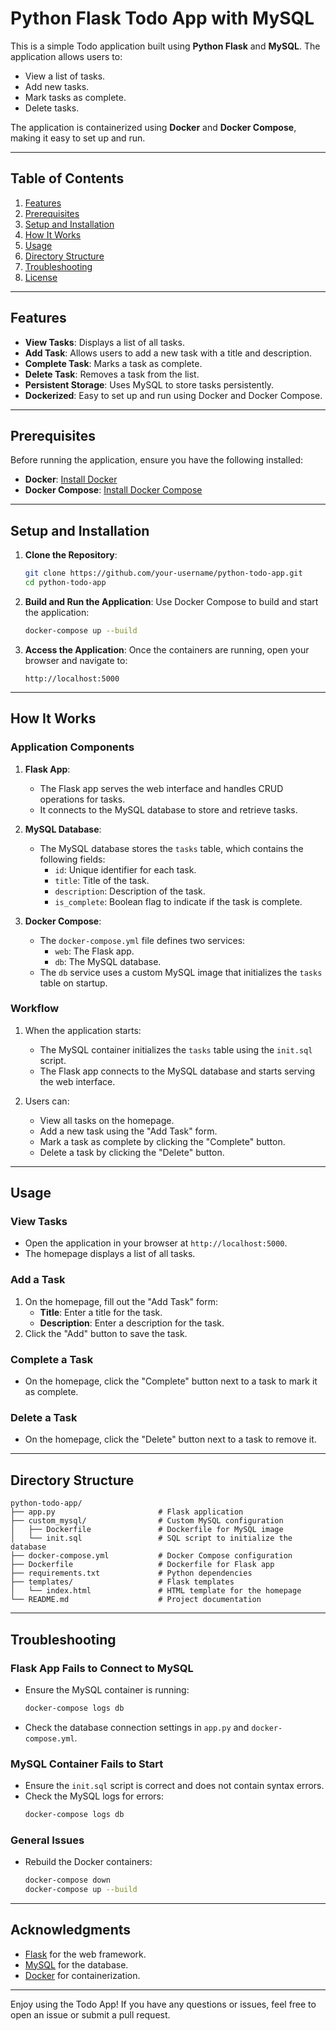 # Python Flask Todo App with MySQL

This is a simple Todo application built using **Python Flask** and **MySQL**. The application allows users to:

- View a list of tasks.
- Add new tasks.
- Mark tasks as complete.
- Delete tasks.

The application is containerized using **Docker** and **Docker Compose**, making it easy to set up and run.

---

## Table of Contents

1. [Features](#features)
2. [Prerequisites](#prerequisites)
3. [Setup and Installation](#setup-and-installation)
4. [How It Works](#how-it-works)
5. [Usage](#usage)
6. [Directory Structure](#directory-structure)
7. [Troubleshooting](#troubleshooting)
8. [License](#license)

---

## Features

- **View Tasks**: Displays a list of all tasks.
- **Add Task**: Allows users to add a new task with a title and description.
- **Complete Task**: Marks a task as complete.
- **Delete Task**: Removes a task from the list.
- **Persistent Storage**: Uses MySQL to store tasks persistently.
- **Dockerized**: Easy to set up and run using Docker and Docker Compose.

---

## Prerequisites

Before running the application, ensure you have the following installed:

- **Docker**: [Install Docker](https://docs.docker.com/get-docker/)
- **Docker Compose**: [Install Docker Compose](https://docs.docker.com/compose/install/)

---

## Setup and Installation

1. **Clone the Repository**:
   ```bash
   git clone https://github.com/your-username/python-todo-app.git
   cd python-todo-app
   ```

2. **Build and Run the Application**:
   Use Docker Compose to build and start the application:
   ```bash
   docker-compose up --build
   ```

3. **Access the Application**:
   Once the containers are running, open your browser and navigate to:
   ```
   http://localhost:5000
   ```

---

## How It Works

### Application Components

1. **Flask App**:
   - The Flask app serves the web interface and handles CRUD operations for tasks.
   - It connects to the MySQL database to store and retrieve tasks.

2. **MySQL Database**:
   - The MySQL database stores the `tasks` table, which contains the following fields:
     - `id`: Unique identifier for each task.
     - `title`: Title of the task.
     - `description`: Description of the task.
     - `is_complete`: Boolean flag to indicate if the task is complete.

3. **Docker Compose**:
   - The `docker-compose.yml` file defines two services:
     - `web`: The Flask app.
     - `db`: The MySQL database.
   - The `db` service uses a custom MySQL image that initializes the `tasks` table on startup.

### Workflow

1. When the application starts:
   - The MySQL container initializes the `tasks` table using the `init.sql` script.
   - The Flask app connects to the MySQL database and starts serving the web interface.

2. Users can:
   - View all tasks on the homepage.
   - Add a new task using the "Add Task" form.
   - Mark a task as complete by clicking the "Complete" button.
   - Delete a task by clicking the "Delete" button.

---

## Usage

### View Tasks

- Open the application in your browser at `http://localhost:5000`.
- The homepage displays a list of all tasks.

### Add a Task

1. On the homepage, fill out the "Add Task" form:
   - **Title**: Enter a title for the task.
   - **Description**: Enter a description for the task.
2. Click the "Add" button to save the task.

### Complete a Task

- On the homepage, click the "Complete" button next to a task to mark it as complete.

### Delete a Task

- On the homepage, click the "Delete" button next to a task to remove it.

---

## Directory Structure

```
python-todo-app/
├── app.py                       # Flask application
├── custom_mysql/                # Custom MySQL configuration
│   ├── Dockerfile               # Dockerfile for MySQL image
│   └── init.sql                 # SQL script to initialize the database
├── docker-compose.yml           # Docker Compose configuration
├── Dockerfile                   # Dockerfile for Flask app
├── requirements.txt             # Python dependencies
├── templates/                   # Flask templates
│   └── index.html               # HTML template for the homepage
└── README.md                    # Project documentation
```

---

## Troubleshooting

### Flask App Fails to Connect to MySQL

- Ensure the MySQL container is running:
  ```bash
  docker-compose logs db
  ```
- Check the database connection settings in `app.py` and `docker-compose.yml`.

### MySQL Container Fails to Start

- Ensure the `init.sql` script is correct and does not contain syntax errors.
- Check the MySQL logs for errors:
  ```bash
  docker-compose logs db
  ```

### General Issues

- Rebuild the Docker containers:
  ```bash
  docker-compose down
  docker-compose up --build
  ```


---

## Acknowledgments

- [Flask](https://flask.palletsprojects.com/) for the web framework.
- [MySQL](https://www.mysql.com/) for the database.
- [Docker](https://www.docker.com/) for containerization.

---

Enjoy using the Todo App! If you have any questions or issues, feel free to open an issue or submit a pull request.

